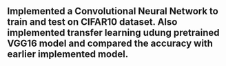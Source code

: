 ## Implemented a Convolutional Neural Network to train and test on CIFAR10 dataset. Also implemented transfer learning udung pretrained VGG16 model and compared the accuracy with earlier implemented model.
